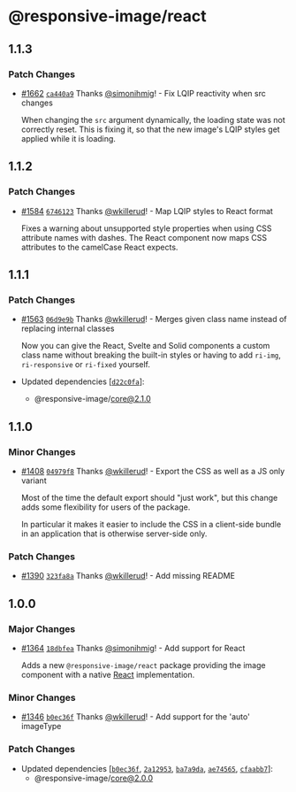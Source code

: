 # @responsive-image/react

## 1.1.3

### Patch Changes

- [#1662](https://github.com/simonihmig/responsive-image/pull/1662) [`ca440a9`](https://github.com/simonihmig/responsive-image/commit/ca440a9069f373cafca2aa79428c34d02aab2dc4) Thanks [@simonihmig](https://github.com/simonihmig)! - Fix LQIP reactivity when src changes

  When changing the `src` argument dynamically, the loading state was not correctly reset. This is fixing it, so that the new image's LQIP styles get applied while it is loading.

## 1.1.2

### Patch Changes

- [#1584](https://github.com/simonihmig/responsive-image/pull/1584) [`6746123`](https://github.com/simonihmig/responsive-image/commit/6746123bd971fcc033f8350cefe16ed4b5c1f54e) Thanks [@wkillerud](https://github.com/wkillerud)! - Map LQIP styles to React format

  Fixes a warning about unsupported style properties when using CSS attribute names with dashes. The React component now maps CSS attributes to the camelCase React expects.

## 1.1.1

### Patch Changes

- [#1563](https://github.com/simonihmig/responsive-image/pull/1563) [`06d9e9b`](https://github.com/simonihmig/responsive-image/commit/06d9e9bea0afd7b7d9e06827664f7a2946de04a2) Thanks [@wkillerud](https://github.com/wkillerud)! - Merges given class name instead of replacing internal classes

  Now you can give the React, Svelte and Solid components a custom class name without breaking the built-in styles or having to add `ri-img`, `ri-responsive` or `ri-fixed` yourself.

- Updated dependencies [[`d22c0fa`](https://github.com/simonihmig/responsive-image/commit/d22c0fac3f7c1bf03057745d802a9b58aa7075d9)]:
  - @responsive-image/core@2.1.0

## 1.1.0

### Minor Changes

- [#1408](https://github.com/simonihmig/responsive-image/pull/1408) [`04979f8`](https://github.com/simonihmig/responsive-image/commit/04979f823085a1894219e7070f79138fca0e7558) Thanks [@wkillerud](https://github.com/wkillerud)! - Export the CSS as well as a JS only variant

  Most of the time the default export should "just work", but this change adds some flexibility for users of the package.

  In particular it makes it easier to include the CSS in a client-side bundle in an application that is otherwise server-side only.

### Patch Changes

- [#1390](https://github.com/simonihmig/responsive-image/pull/1390) [`323fa8a`](https://github.com/simonihmig/responsive-image/commit/323fa8adf9aec78d41c105f56c51fae008ef6ae6) Thanks [@wkillerud](https://github.com/wkillerud)! - Add missing README

## 1.0.0

### Major Changes

- [#1364](https://github.com/simonihmig/responsive-image/pull/1364) [`18dbfea`](https://github.com/simonihmig/responsive-image/commit/18dbfeacb051929631d42a7424e3638a4d0d2339) Thanks [@simonihmig](https://github.com/simonihmig)! - Add support for React

  Adds a new `@responsive-image/react` package providing the image component with a native [React](https://react.dev/) implementation.

### Minor Changes

- [#1346](https://github.com/simonihmig/responsive-image/pull/1346) [`b0ec36f`](https://github.com/simonihmig/responsive-image/commit/b0ec36f1c69fe7a92c86b7acb3ea2198b7b2b9ea) Thanks [@wkillerud](https://github.com/wkillerud)! - Add support for the 'auto' imageType

### Patch Changes

- Updated dependencies [[`b0ec36f`](https://github.com/simonihmig/responsive-image/commit/b0ec36f1c69fe7a92c86b7acb3ea2198b7b2b9ea), [`2a12953`](https://github.com/simonihmig/responsive-image/commit/2a12953af08d22d5d9ba255c8a53025afd616a17), [`ba7a9da`](https://github.com/simonihmig/responsive-image/commit/ba7a9da44d73cfaecb2e57ea7862af519f90b494), [`ae74565`](https://github.com/simonihmig/responsive-image/commit/ae74565a5415a4d98187b6bc7b67b9db3d7c3aa0), [`cfaabb7`](https://github.com/simonihmig/responsive-image/commit/cfaabb7f56e312fdefcd50aacde4810eb1667179)]:
  - @responsive-image/core@2.0.0
